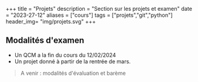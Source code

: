 +++
title = "Projets"
description = "Section sur les projets et examen"
date = "2023-27-12"
aliases = ["cours"]
tags = ["projets","git","python"]
header_img= "img/projets.svg"
+++

## Modalités d'examen

- Un QCM a la fin du cours du 12/02/2024
- Un projet donné à partir de la rentrée de mars.

> A venir : modalités d'évaluation et barème